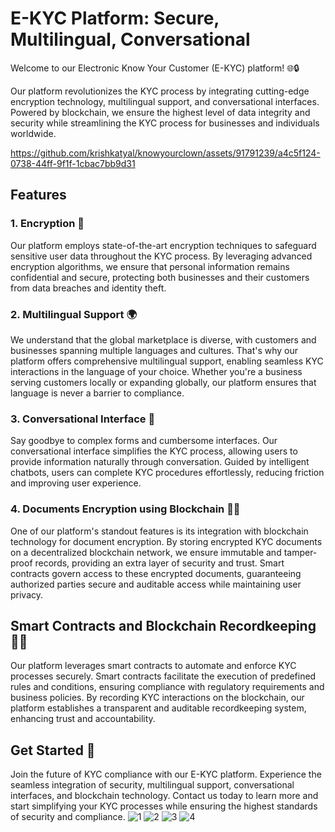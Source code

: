 # E-KYC Platform: Secure, Multilingual, Conversational

Welcome to our Electronic Know Your Customer (E-KYC) platform! 🌐🔒

Our platform revolutionizes the KYC process by integrating cutting-edge encryption technology, multilingual support, and conversational interfaces. Powered by blockchain, we ensure the highest level of data integrity and security while streamlining the KYC process for businesses and individuals worldwide.


https://github.com/krishkatyal/knowyourclown/assets/91791239/a4c5f124-0738-44ff-9f1f-1cbac7bb9d31


## Features

### 1. Encryption 🔐
Our platform employs state-of-the-art encryption techniques to safeguard sensitive user data throughout the KYC process. By leveraging advanced encryption algorithms, we ensure that personal information remains confidential and secure, protecting both businesses and their customers from data breaches and identity theft.

### 2. Multilingual Support 🌍
We understand that the global marketplace is diverse, with customers and businesses spanning multiple languages and cultures. That's why our platform offers comprehensive multilingual support, enabling seamless KYC interactions in the language of your choice. Whether you're a business serving customers locally or expanding globally, our platform ensures that language is never a barrier to compliance.

### 3. Conversational Interface 💬
Say goodbye to complex forms and cumbersome interfaces. Our conversational interface simplifies the KYC process, allowing users to provide information naturally through conversation. Guided by intelligent chatbots, users can complete KYC procedures effortlessly, reducing friction and improving user experience.

### 4. Documents Encryption using Blockchain 📄🔗
One of our platform's standout features is its integration with blockchain technology for document encryption. By storing encrypted KYC documents on a decentralized blockchain network, we ensure immutable and tamper-proof records, providing an extra layer of security and trust. Smart contracts govern access to these encrypted documents, guaranteeing authorized parties secure and auditable access while maintaining user privacy.

## Smart Contracts and Blockchain Recordkeeping 📝🔐
Our platform leverages smart contracts to automate and enforce KYC processes securely. Smart contracts facilitate the execution of predefined rules and conditions, ensuring compliance with regulatory requirements and business policies. By recording KYC interactions on the blockchain, our platform establishes a transparent and auditable recordkeeping system, enhancing trust and accountability.

## Get Started 🚀
Join the future of KYC compliance with our E-KYC platform. Experience the seamless integration of security, multilingual support, conversational interfaces, and blockchain technology. Contact us today to learn more and start simplifying your KYC processes while ensuring the highest standards of security and compliance.
![1](https://github.com/krishkatyal/knowyourclown/assets/91791239/4902aa91-c886-45bf-bf3d-37bd206fe312)
![2](https://github.com/krishkatyal/knowyourclown/assets/91791239/d163167a-74dc-45fc-a34b-46b9ff3c1263)
![3](https://github.com/krishkatyal/knowyourclown/assets/91791239/cd86ebed-67e5-415b-93d9-73d1a9d9a78b)
![4](https://github.com/krishkatyal/knowyourclown/assets/91791239/7ca5fd6c-482d-4da4-a3b7-2dadaef07800)



